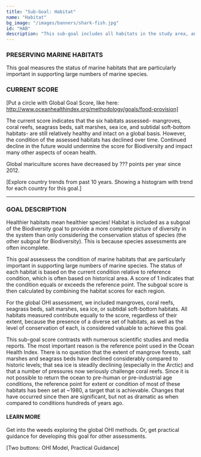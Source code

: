 ```yaml
---
title: "Sub-Goal: Habitat"
name: "Habitat"
bg_image: "/images/banners/shark-fish.jpg"
id: "HAB"
description: "This sub-goal includes all habitats in the study area, and assess their health condition and coverage area."
---
```


### PRESERVING MARINE HABITATS

This goal measures the status of marine habitats that are particularly important in supporting large numbers of marine species. 

### CURRENT SCORE

[Put a circle with Global Goal Score, like here: http://www.oceanhealthindex.org/methodology/goals/food-provision]

The current score indicates that the six habitats assessed- mangroves, coral reefs, seagrass beds, salt marshes, sea ice, and subtidal soft-bottom habitats- are still relatively healthy and intact on a global basis. However, the condition of the assessed habitats has declined over time. Continued decline in the future would undermine the score for Biodiversity and impact many other aspects of ocean health.


Global mariculture scores have decreased by ??? points per year since 2012.

[Explore country trends from past 10 years. Showing a histogram with trend for each country for this goal.]

----

### GOAL DESCRIPTION

Healthier habitats mean healthier species! Habitat is included as a subgoal of the Biodiversity goal to provide a more complete picture of diversity in the system than only considering the conservation status of species (the other subgoal for Biodiversity). This is because species assessments are often incomplete.  

This goal assessess the condition of marine habitats that are particularly important in supporting large numbers of marine species.  The status of each habitat is based on the current condition relative to reference condition, which is often based on historical area. A score of 1 indicates that the condition equals or exceeds the reference point.  The subgoal score is then calculated by combining the habitat scores for each region.   

For the global OHI assessment, we included mangroves, coral reefs, seagrass beds, salt marshes, sea ice, or subtidal soft-bottom habitats.  All habitats measured contribute equally to the score, regardless of their extent, because the presence of a diverse set of habitats, as well as the level of conservation of each, is considered valuable to achieve this goal. 

This sub-goal score contrasts with numerous scientific studies and media reports. The most important reason is the reference point used in the Ocean Health Index. There is no question that the extent of mangrove forests, salt marshes and seagrass beds have declined considerably compared to historic levels; that sea ice is steadily declining (especially in the Arctic) and that a number of pressures now seriously challenge coral reefs. Since it is not possible to return the ocean to pre-human or pre-industrial age conditions, the reference point for extent or condition of most of these habitats has been set at ~1980, a target that is achievable. Changes that have occurred since then are significant, but not as dramatic as when compared to conditions hundreds of years ago.


#### LEARN MORE
Get into the weeds exploring the global OHI methods.  Or, get practical guidance for developing this goal for other assessments.

[Two buttons: OHI Model, Practical Guidance]
